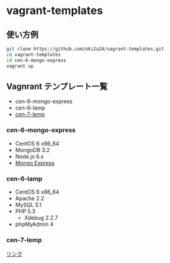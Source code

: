 # vagrant-templates
## 使い方例
```bash
git clone https://github.com/oki2a24/vagrant-templates.git
cd vagrant-templates
cd cen-6-mongo-express
vagrant up
```

## Vagnrant テンプレート一覧
- cen-6-mongo-express
- cen-6-lamp
- [cen-7-lemp](cen-7-lemp/README.md)

### cen-6-mongo-express
- CentOS 6 x86_64
- MongoDB 3.2
- Node.js 6.x
- [Mongo Express](https://github.com/mongo-express/mongo-express)

### cen-6-lamp
- CentOS 6 x86_64
- Apache 2.2
- MySQL 5.1
- PHP 5.3
  - Xdebug 2.2.7
- phpMyAdmin 4

### cen-7-lemp
[リンク](cen-7-lemp/README.md)
